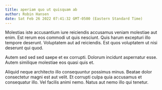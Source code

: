```yaml
---
title: aperiam quo ut quisquam ab
author: Robin Hansen
date: Sat Feb 26 2022 07:41:32 GMT-0500 (Eastern Standard Time)
---
```

Molestias iste accusantium iure reiciendis accusamus veniam molestiae aut enim. Est rerum eos commodi ut quis nesciunt. Quis harum excepturi illo tempore deserunt. Voluptatem aut ad reiciendis. Est quos voluptatem ut nisi deserunt qui quod.

 Autem sed sed sed saepe et ex corrupti. Dolorum incidunt aspernatur esse. Autem similique molestiae eos quasi quis et.

 Aliquid neque architecto illo consequuntur possimus minus. Beatae dolor consectetur magni est aut velit. Et corrupti culpa quia accusamus et consequatur illo. Vel facilis animi nemo. Natus aut nemo illo qui tenetur.